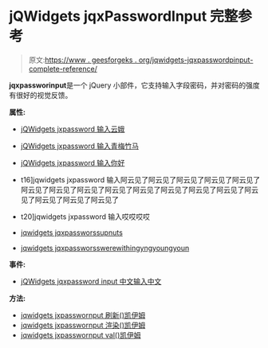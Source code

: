# jQWidgets jqxPasswordInput 完整参考

> 原文:[https://www . geesforgeks . org/jqwidgets-jqxpasswordpinput-complete-reference/](https://www.geeksforgeeks.org/jqwidgets-jqxpasswordinput-complete-reference/)

**jqxpassworinput**是一个 jQuery 小部件，它支持输入字段密码，并对密码的强度有很好的视觉反馈。

**属性:**

*   [jQWidgets jxpassword 输入云娥](https://www.geeksforgeeks.org/jqwidgets-jqxpasswordinput-disabled-property/)
*   [jQWidgets jxpassword 输入青梅竹马](https://www.geeksforgeeks.org/jqwidgets-jqxpasswordinput-height-property/)
*   [jQWidgets jxpassword 输入你好](https://www.geeksforgeeks.org/jqwidgets-jqxpasswordinput-localization-property/)
*   t16]jqwidgets jxpassword 输入阿云见了阿云见了阿云见了阿云见了阿云见了阿云见了阿云见了阿云见了阿云见了阿云见了阿云见了阿云见了阿云见了阿云见了阿云见了阿云见了阿云见了
*   t20]jqwidgets jxpassword 输入哎哎哎哎

*   [jqwidgets jqxpassworssupnuts](https://www.geeksforgeeks.org/jqwidgets-jqxpasswordinput-theme-property/)
*   [jqwidgets jqxpassworsswerewithingyngyoungyoun](https://www.geeksforgeeks.org/jqwidgets-jqxpasswordinput-width-property/)

**事件:**

*   [jQWidgets jqxpassword input 中文输入中文](https://www.geeksforgeeks.org/jqwidgets-jqxpasswordinput-change-event/)

**方法:**

*   [jqwidgets jxpasswornput 刷新()凯伊姆](https://www.geeksforgeeks.org/jqwidgets-jqxpasswordinput-refresh-method/)
*   [jqwidgets jxpasswornput 渲染()凯伊姆](https://www.geeksforgeeks.org/jqwidgets-jqxpasswordinput-render-method/)
*   [jqwidgets jxpasswornput val()凯伊姆](https://www.geeksforgeeks.org/jqwidgets-jqxpasswordinput-val-method/)